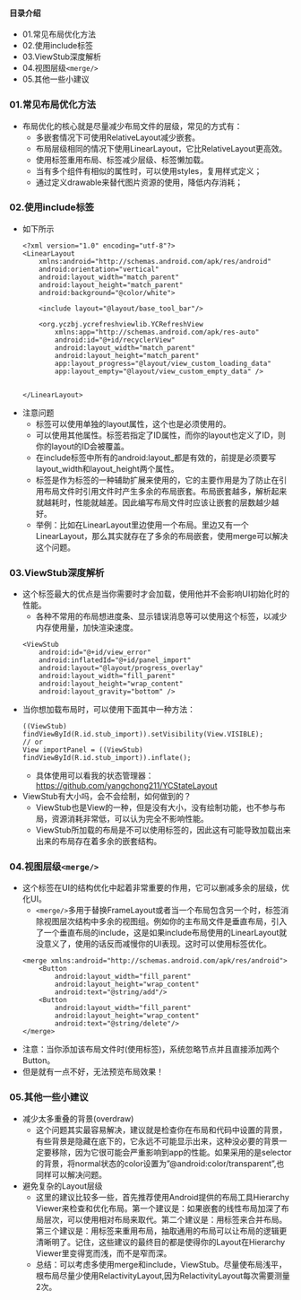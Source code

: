 #### 目录介绍
- 01.常见布局优化方法
- 02.使用include标签
- 03.ViewStub深度解析
- 04.视图层级`<merge/>`
- 05.其他一些小建议




### 01.常见布局优化方法
- 布局优化的核心就是尽量减少布局文件的层级，常见的方式有：
    - 多嵌套情况下可使用RelativeLayout减少嵌套。
    - 布局层级相同的情况下使用LinearLayout，它比RelativeLayout更高效。
    - 使用<include>标签重用布局、<merge>标签减少层级、<ViewStub>标签懒加载。
    - 当有多个组件有相似的属性时，可以使用styles，复用样式定义；
    - 通过定义drawable来替代图片资源的使用，降低内存消耗；



### 02.使用include标签
- 如下所示
    ```
    <?xml version="1.0" encoding="utf-8"?>
    <LinearLayout
        xmlns:android="http://schemas.android.com/apk/res/android"
        android:orientation="vertical"
        android:layout_width="match_parent"
        android:layout_height="match_parent"
        android:background="@color/white">
    
        <include layout="@layout/base_tool_bar"/>
    
        <org.yczbj.ycrefreshviewlib.YCRefreshView
            xmlns:app="http://schemas.android.com/apk/res-auto"
            android:id="@+id/recyclerView"
            android:layout_width="match_parent"
            android:layout_height="match_parent"
            app:layout_progress="@layout/view_custom_loading_data"
            app:layout_empty="@layout/view_custom_empty_data" />
    
    
    </LinearLayout>
    ```
- 注意问题
    - <include />标签可以使用单独的layout属性，这个也是必须使用的。
    - 可以使用其他属性。<include />标签若指定了ID属性，而你的layout也定义了ID，则你的layout的ID会被覆盖。
    - 在include标签中所有的android:layout_都是有效的，前提是必须要写layout_width和layout_height两个属性。
    - 标签是作为标签的一种辅助扩展来使用的，它的主要作用是为了防止在引用布局文件时引用文件时产生多余的布局嵌套。布局嵌套越多，解析起来就越耗时，性能就越差。因此编写布局文件时应该让嵌套的层数越少越好。
    - 举例：比如在LinearLayout里边使用一个布局。里边又有一个LinearLayout，那么其实就存在了多余的布局嵌套，使用merge可以解决这个问题。





### 03.ViewStub深度解析
- 这个标签最大的优点是当你需要时才会加载，使用他并不会影响UI初始化时的性能。
    - 各种不常用的布局想进度条、显示错误消息等可以使用这个标签，以减少内存使用量，加快渲染速度。
    ```
    <ViewStub  
        android:id="@+id/view_error"  
        android:inflatedId="@+id/panel_import"  
        android:layout="@layout/progress_overlay"  
        android:layout_width="fill_parent"  
        android:layout_height="wrap_content"  
        android:layout_gravity="bottom" />  
    ```
- 当你想加载布局时，可以使用下面其中一种方法：
    ```
    ((ViewStub) findViewById(R.id.stub_import)).setVisibility(View.VISIBLE);  
    // or  
    View importPanel = ((ViewStub) findViewById(R.id.stub_import)).inflate();  
    ```
    - 具体使用可以看我的状态管理器：https://github.com/yangchong211/YCStateLayout
- ViewStub有大小吗，会不会绘制，如何做到的？
    - ViewStub也是View的一种，但是没有大小，没有绘制功能，也不参与布局，资源消耗非常低，可以认为完全不影响性能。
    - ViewStub所加载的布局是不可以使用标签的，因此这有可能导致加载出来出来的布局存在着多余的嵌套结构。






### 04.视图层级`<merge/>`
- 这个标签在UI的结构优化中起着非常重要的作用，它可以删减多余的层级，优化UI。
    - `<merge/>`多用于替换FrameLayout或者当一个布局包含另一个时，标签消除视图层次结构中多余的视图组。例如你的主布局文件是垂直布局，引入了一个垂直布局的include，这是如果include布局使用的LinearLayout就没意义了，使用的话反而减慢你的UI表现。这时可以使用<merge/>标签优化。
    ```
    <merge xmlns:android="http://schemas.android.com/apk/res/android">  
        <Button  
            android:layout_width="fill_parent"   
            android:layout_height="wrap_content"  
            android:text="@string/add"/>  
        <Button  
            android:layout_width="fill_parent"   
            android:layout_height="wrap_content"  
            android:text="@string/delete"/>  
    </merge>  
    ```
- 注意：当你添加该布局文件时(使用<include />标签)，系统忽略<merge />节点并且直接添加两个Button。
- 但是就有一点不好，无法预览布局效果！




### 05.其他一些小建议
- 减少太多重叠的背景(overdraw)
    - 这个问题其实最容易解决，建议就是检查你在布局和代码中设置的背景，有些背景是隐藏在底下的，它永远不可能显示出来，这种没必要的背景一定要移除，因为它很可能会严重影响到app的性能。如果采用的是selector的背景，将normal状态的color设置为”@android:color/transparent”,也同样可以解决问题。
- 避免复杂的Layout层级
    - 这里的建议比较多一些，首先推荐使用Android提供的布局工具Hierarchy Viewer来检查和优化布局。第一个建议是：如果嵌套的线性布局加深了布局层次，可以使用相对布局来取代。第二个建议是：用标签来合并布局。第三个建议是：用标签来重用布局，抽取通用的布局可以让布局的逻辑更清晰明了。记住，这些建议的最终目的都是使得你的Layout在Hierarchy Viewer里变得宽而浅，而不是窄而深。
    - 总结：可以考虑多使用merge和include，ViewStub。尽量使布局浅平，根布局尽量少使用RelactivityLayout,因为RelactivityLayout每次需要测量2次。









